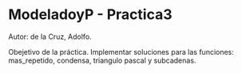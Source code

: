# ModeladoyP - Practica3


Autor: de la Cruz, Adolfo.

Obejetivo de la práctica. Implementar soluciones para las funciones: mas_repetido, condensa, triangulo pascal y subcadenas.
